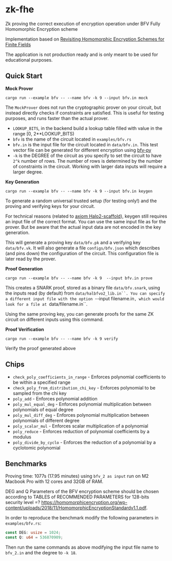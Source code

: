 # zk-fhe
Zk proving the correct execution of encryption operation under BFV Fully Homomorphic Encryption scheme

Implementation based on [Revisiting Homomorphic Encryption Schemes for Finite Fields](https://eprint.iacr.org/2021/204.pdf)

The application is not production ready and is only meant to be used for educational purposes.

## Quick Start

**Mock Prover**

`cargo run --example bfv -- --name bfv -k 9 --input bfv.in mock`

The `MockProver` does not run the cryptographic prover on your circuit, but instead directly checks if constraints are satisfied. This is useful for testing purposes, and runs faster than the actual prover.

- `LOOKUP_BITS`, in the backend build a lookup table filled with value in the range [0, 2**LOOKUP_BITS)
- `bfv` is the name of the circuit located in `examples/bfv.rs` 
- `bfv.in` is the input file for the circuit located in `data/bfv.in`. This test vector file can be generated for different encryption using [bfv-py](https://github.com/yuriko627/bfv-py)
- `-k` is the DEGREE of the circuit as you specify to set the circuit to have `2^k` number of rows. The number of rows is determined by the number of constraints in the circuit. Working with larger data inputs will require a larger degree.

**Key Generation**

`cargo run --example bfv -- --name bfv -k 9 --input bfv.in keygen`

To generate a random universal trusted setup (for testing only!) and the proving and verifying keys for your circuit.

For technical reasons (related to [axiom Halo2-scaffold](https://github.com/axiom-crypto/halo2-scaffold)), keygen still requires an input file of the correct format. You can use the same input file as for the prover. But be aware that the actual input data are not encoded in the key generation. 

This will generate a proving key `data/bfv.pk` and a verifying key `data/bfv.vk`. It will also generate a file `configs/bfv.json` which describes (and pins down) the configuration of the circuit. This configuration file is later read by the prover.

**Proof Generation**

`cargo run --example bfv -- --name bfv -k 9  --input bfv.in prove`

This creates a SNARK proof, stored as a binary file `data/bfv.snark`, using the inputs read (by default) from `data/halbfvo2_lib.in``. You can specify a different input file with the option `--input filename.in`, which would look for a file at `data/filename.in``.

Using the same proving key, you can generate proofs for the same ZK circuit on different inputs using this command.

**Proof Verification**

`cargo run --example bfv -- --name bfv -k 9 verify`

Verify the proof generated above

## Chips 

- `check_poly_coefficients_in_range` - Enforces polynomial coefficients to be within a specified range
- `check_poly_from_distribution_chi_key` - Enforces polynomial to be sampled from the chi key
- `poly_add` - Enforces polynomial addition
- `poly_mul_equal_deg` - Enforces polynomial multiplication between polynomials of equal degree
- `poly_mul_diff_deg` - Enforces polynomial multiplication between polynomials of different degree
- `poly_scalar_mul` - Enforces scalar multiplication of a polynomial
- `poly_reduce` - Enforces reduction of polynomial coefficients by a modulus
- `poly_divide_by_cyclo` - Enforces the reduction of a polynomial by a cyclotomic polynomial

## Benchmarks

Proving time: 1077s (17.95 minutes) using `bfv_2 as input` run on M2 Macbook Pro with 12 cores and 32GB of RAM.

DEG and Q Parameters of the BFV encryption scheme should be chosen according to TABLES of RECOMMENDED PARAMETERS for 128-bits security level =? https://homomorphicencryption.org/wp-content/uploads/2018/11/HomomorphicEncryptionStandardv1.1.pdf. 

In order to reproduce the benchmark modify the following parameters in `examples/bfv.rs`:

```rust
const DEG: usize = 1024;
const Q: u64 = 536870909;
```

Then run the same commands as above modifying the input file name to `bfv_2.in` and the degree to `-k 18`.
